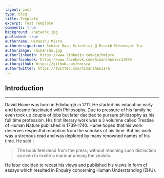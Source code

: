 ```yaml
---
layout: post
type: blog
title: Template
excerpt: Test Template
comments: true
background: /network.jpg
published: true
authorname: Himanshu Misra
authordesignation: Senior Data Scientist @ Branch Messenger Inc
authorimage: /himanshu.jpg
authorlinkedin: https://www.linkedin.com/in/hmisra
authorfacebook: https://www.facebook.com/himanshumisra1990
authorgithub: https://github.com/hmisra
authortwitter: https://twitter.com/himanshumisra
---
```


## Introduction
_____________________________________

David Hume was born in Edinburgh in 1711. He started his education early and became fascinated with Philosophy. Due to pressure of his family he even took up couple of jobs but later decided to pursure philosophy as his full time profession. His first literary work was a 3 volumne called Treatise of Human Nature published in 1739-1740.
Hume hoped that his work deserves respectful reception from the scholars of his time. But his work was a strenous read and was deplored by many renowned names of his time. He said :

> The book feel dead from the press; without reaching such distinction as even to excite a murmur among the zealots.

He later decided to recast his views and published his views in form of essays which resulted in Enquiry concerning Human Understanding (EHU).



